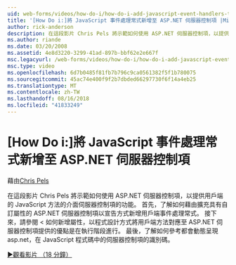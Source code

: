 ```yaml
---
uid: web-forms/videos/how-do-i/how-do-i-add-javascript-event-handlers-to-aspnet-server-controls
title: '[How Do i:]將 JavaScript 事件處理常式新增至 ASP.NET 伺服器控制項 |Microsoft Docs'
author: rick-anderson
description: 在這段影片 Chris Pels 將示範如何使用 ASP.NET 伺服器控制項，以提供用戶端的 JavaScript 方法的介面的 server contr.功能...
ms.author: riande
ms.date: 03/20/2008
ms.assetid: 4e8d3220-3299-41ad-897b-bbf62e2e667f
msc.legacyurl: /web-forms/videos/how-do-i/how-do-i-add-javascript-event-handlers-to-aspnet-server-controls
msc.type: video
ms.openlocfilehash: 6d7b0485f81fb7b796c9ca0561382f5f1b780075
ms.sourcegitcommit: 45ac74e400f9f2b7dbded66297730f6f14a4eb25
ms.translationtype: MT
ms.contentlocale: zh-TW
ms.lasthandoff: 08/16/2018
ms.locfileid: "41833249"
---
```

<a name="how-do-i-add-javascript-event-handlers-to-aspnet-server-controls"></a>[How Do i:]將 JavaScript 事件處理常式新增至 ASP.NET 伺服器控制項
====================
藉由[Chris Pels](https://twitter.com/chrispels)

在這段影片 Chris Pels 將示範如何使用 ASP.NET 伺服器控制項，以提供用戶端的 JavaScript 方法的介面伺服器控制項的功能。 首先，了解如何藉由擴充具有自訂屬性的 ASP.NET 伺服器控制項以宣告方式新增用戶端事件處理常式。 接下來，請參閱 < 如何新增屬性，以程式設計方式將用戶端方法對應至 ASP.NET 伺服器控制項提供的優點是在執行階段進行。 最後，了解如何參考都會動態呈現 asp.net，在 JavaScript 程式碼中的伺服器控制項的識別碼。

[&#9654;觀看影片 （18 分鐘）](https://channel9.msdn.com/Blogs/ASP-NET-Site-Videos/how-do-i-add-javascript-event-handlers-to-aspnet-server-controls)
